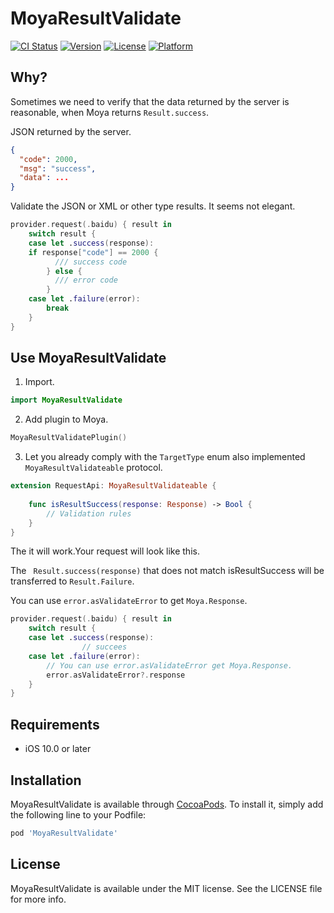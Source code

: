 # MoyaResultValidate

[![CI Status](https://img.shields.io/travis/insect/MoyaResultValidate.svg?style=flat)](https://travis-ci.org/insect/MoyaResultValidate)
[![Version](https://img.shields.io/cocoapods/v/MoyaResultValidate.svg?style=flat)](https://cocoapods.org/pods/MoyaResultValidate)
[![License](https://img.shields.io/cocoapods/l/MoyaResultValidate.svg?style=flat)](https://cocoapods.org/pods/MoyaResultValidate)
[![Platform](https://img.shields.io/cocoapods/p/MoyaResultValidate.svg?style=flat)](https://cocoapods.org/pods/MoyaResultValidate)

## Why?

Sometimes we need to verify that the data returned by the server is reasonable, when Moya returns `Result.success`.

JSON returned by the server.

```json
{
  "code": 2000,
  "msg": "success",
  "data": ...
}
```

Validate the JSON  or XML or other type results. It seems not elegant.

```swift
provider.request(.baidu) { result in
    switch result {
    case let .success(response):
	if response["code"] == 2000 {
          /// success code
        } else {
          /// error code
        }
    case let .failure(error):
        break
    }
}
```

## Use MoyaResultValidate

1. Import.

```swift
import MoyaResultValidate
```

2. Add plugin to Moya.

```swift
MoyaResultValidatePlugin()
```

3. Let you already comply with the  `TargetType`  enum also implemented `MoyaResultValidateable` protocol.

```swift
extension RequestApi: MoyaResultValidateable {
    
    func isResultSuccess(response: Response) -> Bool {
        // Validation rules
    }
}
```

The it will work.Your request will look like this.

The ` Result.success(response)`  that does not match isResultSuccess will be transferred to `Result.Failure`.

You can use `error.asValidateError` to get `Moya.Response`.

```swift
provider.request(.baidu) { result in
    switch result {
    case let .success(response):
				// succees 
    case let .failure(error):
      	// You can use error.asValidateError get Moya.Response.
        error.asValidateError?.response
    }
}
```

## Requirements

- iOS 10.0 or later

## Installation

MoyaResultValidate is available through [CocoaPods](https://cocoapods.org). To install
it, simply add the following line to your Podfile:

```ruby
pod 'MoyaResultValidate'
```

## License

MoyaResultValidate is available under the MIT license. See the LICENSE file for more info.
